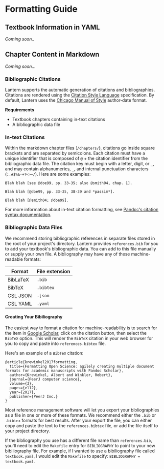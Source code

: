 # Formatting Guide

## Textbook Information in YAML

_Coming soon.._

## Chapter Content in Markdown

_Coming soon..._

### Bibliographic Citations

Lantern supports the automatic generation of citations and bibliographies. Citations are rendered using the [Citation Style Language](https://docs.citationstyles.org/en/stable/specification.html) specification. By default, Lantern uses the [Chicago Manual of Style](https://chicagomanualofstyle.org/) author-date format. 

**Requirements**

- Textbook chapters containing in-text citations
- A bibliographic data file

### In-text Citations

Within the markdown chapter files (`/chapters/`), citations go inside square brackets and are separated by semicolons. Each citation must have a unique identifier that is composed of `@` + the citation identifier from the bibliographic data file. The citation key must begin with a letter, digit, or `_`, and may contain alphanumerics, `_`, and internal punctuation characters (`:.#$%&-+?<>~/`). Here are some examples:

```
Blah blah [see @doe99, pp. 33-35; also @smith04, chap. 1].

Blah blah [@doe99, pp. 33-35, 38-39 and *passim*].

Blah blah [@smith04; @doe99].
```

For more information about in-text citation formatting, see [Pandoc's citation syntax documentation](https://pandoc.org/MANUAL.html#extension-citations). 

### Bibliographic Data Files

We recommend storing bibliographic references in separate files stored in the root of your project's directory. Lantern provides `references.bib` for you to add your textbook's bibliographic data. You can add to this file manually or supply your own file. A bibliography may have any of these machine-readable formats:

| Format | File extension |
|-|-|
| BibLaTeX | `.bib` |
| BibTeX | `.bibtex` |
| CSL JSON | `.json` |
| CSL YAML | `.yaml` |

#### Creating Your Bibiliography

The easiest way to format a citation for machine-readability is to search for the item in [Google Scholar](https://scholar.google.com/), click on the citation button, then select the `BibTeX` option. This will render the `BibTeX` citation in your web browser for you to copy and paste into `references.bibtex` file. 

Here's an example of a `BibTeX` citation:

```
@article{krewinkel2017formatting,
  title={Formatting Open Science: agilely creating multiple document formats for academic manuscripts with Pandoc Scholar},
  author={Krewinkel, Albert and Winkler, Robert},
  journal={PeerJ computer science},
  volume={3},
  pages={e112},
  year={2017},
  publisher={PeerJ Inc.}
}
```

Most reference management software will let you export your bibliographies as a file in one or more of these formats. We recommend either the `.bib` or `.bibtex` formats for best results. After your export the file, you can either copy and paste the text to the `references.bibtex` file, or add the file itself to your project directory. 

If the bibliography you use has a different file name than `references.bib`, you'll need to edit the `Makefile` entry for `BIBLIOGRAPHY` to point to your new bibiliography file. For example, if I wanted to use a bibiliography file called `textbook.yaml`, I would edit the `Makefile` to specify: `BIBLIOGRAPHY = textbook.yaml`. 